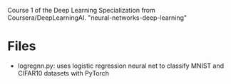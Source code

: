 Course 1 of the Deep Learning Specialization from Coursera/DeepLearningAI. 
"neural-networks-deep-learning"

# Files
* logregnn.py: uses logistic regression neural net to classify MNIST and CIFAR10 datasets with PyTorch
